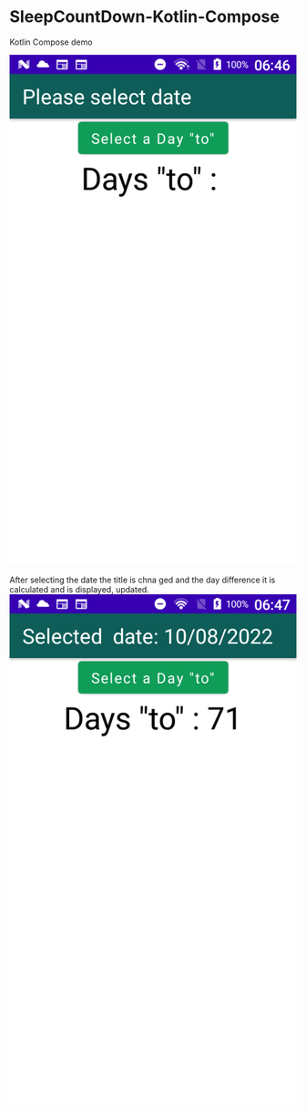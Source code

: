 # SleepCountDown-Kotlin-Compose
Kotlin Compose demo

![Initial screenshot](/screenshots/Screenshot_1.png?raw=true "Optional Title")

After selecting the date the title is chna ged and the day difference it is calculated and is displayed, updated.
![After selection screenshot](/screenshots/Screenshot_2.png?raw=true "Optional Title")